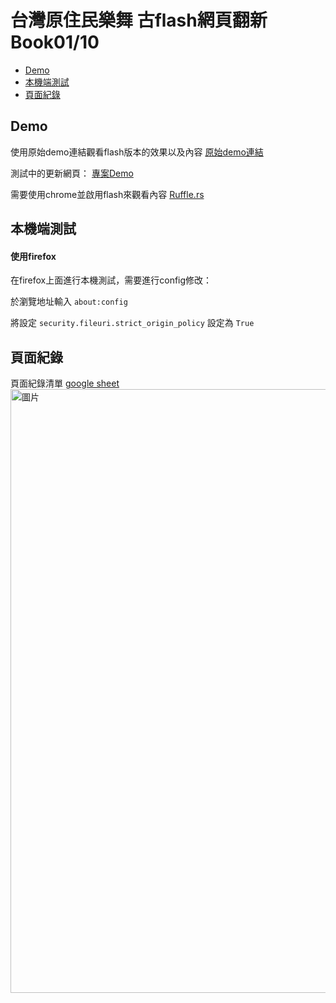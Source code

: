 # 台灣原住民樂舞 古flash網頁翻新Book01/10

- [Demo](#Demo)
- [本機端測試](#本機端測試)
- [頁面紀錄](#頁面紀錄)

## Demo
使用原始demo連結觀看flash版本的效果以及內容
[原始demo連結](https://www.cabindesigntaipei.com/demo/arte/01%20aborigine/index.htm)

測試中的更新網頁：
[專案Demo](https://williamhsu17.github.io/cabin_art_book01/)

需要使用chrome並啟用flash來觀看內容
[Ruffle.rs](https://ruffle.rs/)

## 本機端測試
#### 使用firefox
在firefox上面進行本機測試，需要進行config修改：

於瀏覽地址輸入 `about:config`

將設定 `security.fileuri.strict_origin_policy` 設定為 `True`

## 頁面紀錄
頁面紀錄清單
[google sheet](https://docs.google.com/spreadsheets/d/1PHfJ_SFV85IWU47ebzinCYQAzxREQXfziOu-12nvDDQ/edit?usp=sharing)
<img width="966" alt="圖片" src="https://github.com/williamhsu17/cabin_art_book01/assets/22971294/a6eba5ec-8592-4a75-a727-e32c27d0589f">
